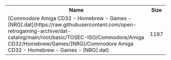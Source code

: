 <table>
<tr><th>Name</th><th>Size</th></tr>
<tr><td>
[Commodore Amiga CD32 - Homebrew - Games - [NRG].dat](https://raw.githubusercontent.com/open-retrogaming-archive/dat-catalog/main/root/basic/TOSEC-ISO/Commodore/Amiga CD32/Homebrew/Games/[NRG]/Commodore Amiga CD32 - Homebrew - Games - [NRG].dat)
</td><td>1197</td></tr>
</table>
